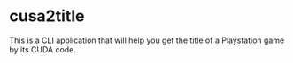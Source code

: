 # cusa2title

This is a CLI application that will help you get the title of a Playstation game by its CUDA code.
